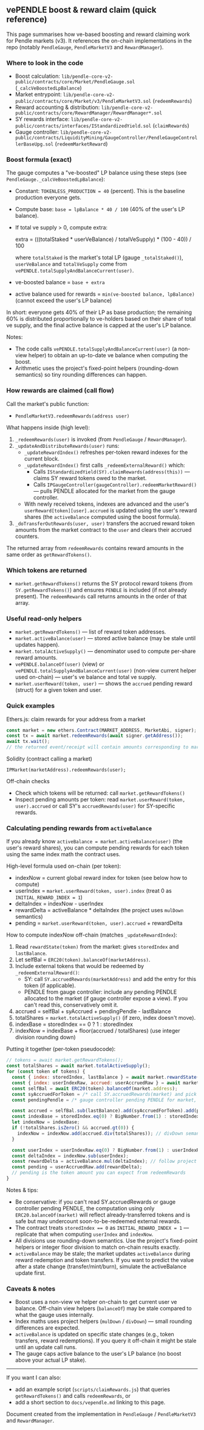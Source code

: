 ## vePENDLE boost & reward claim (quick reference)

This page summarises how ve-based boosting and reward claiming work for Pendle markets (v3). It references the on-chain implementations in the repo (notably `PendleGauge`, `PendleMarketV3` and `RewardManager`).

### Where to look in the code
- Boost calculation: `lib/pendle-core-v2-public/contracts/core/Market/PendleGauge.sol` (`_calcVeBoostedLpBalance`)
- Market entrypoint: `lib/pendle-core-v2-public/contracts/core/Market/v3/PendleMarketV3.sol` (`redeemRewards`)
- Reward accounting & distribution: `lib/pendle-core-v2-public/contracts/core/RewardManager/RewardManager*.sol`
- SY rewards interface: `lib/pendle-core-v2-public/contracts/interfaces/IStandardizedYield.sol` (`claimRewards`)
- Gauge controller: `lib/pendle-core-v2-public/contracts/LiquidityMining/GaugeController/PendleGaugeControllerBaseUpg.sol` (`redeemMarketReward`)

### Boost formula (exact)
The gauge computes a "ve-boosted" LP balance using these steps (see `PendleGauge._calcVeBoostedLpBalance`):

- Constant: `TOKENLESS_PRODUCTION = 40` (percent). This is the baseline production everyone gets.
- Compute base: `base = lpBalance * 40 / 100` (40% of the user's LP balance).
- If total ve supply > 0, compute extra:

  extra = (((totalStaked * userVeBalance) / totalVeSupply) * (100 - 40)) / 100

  where `totalStaked` is the market's total LP (gauge `_totalStaked()`), `userVeBalance` and `totalVeSupply` come from `vePENDLE.totalSupplyAndBalanceCurrent(user)`.

- ve-boosted balance = `base + extra`
- active balance used for rewards = `min(ve-boosted balance, lpBalance)` (cannot exceed the user's LP balance)

In short: everyone gets 40% of their LP as base production; the remaining 60% is distributed proportionally to ve-holders based on their share of total ve supply, and the final active balance is capped at the user's LP balance.

Notes:
- The code calls `vePENDLE.totalSupplyAndBalanceCurrent(user)` (a non-view helper) to obtain an up-to-date ve balance when computing the boost.
- Arithmetic uses the project's fixed-point helpers (rounding-down semantics) so tiny rounding differences can happen.

### How rewards are claimed (call flow)
Call the market's public function:

- `PendleMarketV3.redeemRewards(address user)`

What happens inside (high level):

1. `_redeemRewards(user)` is invoked (from `PendleGauge` / `RewardManager`).
2. `_updateAndDistributeRewards(user)` runs:
   - `_updateRewardIndex()` refreshes per-token reward indexes for the current block.
   - `_updateRewardIndex()` first calls `_redeemExternalReward()` which:
       - Calls `IStandardizedYield(SY).claimRewards(address(this))` — claims SY reward tokens owed to the market.
       - Calls `IPGaugeController(gaugeController).redeemMarketReward()` — pulls PENDLE allocated for the market from the gauge controller.
   - With newly received tokens, indexes are advanced and the user's `userReward[token][user].accrued` is updated using the user's reward shares (the `activeBalance` computed using the boost formula).
3. `_doTransferOutRewards(user, user)` transfers the accrued reward token amounts from the market contract to the `user` and clears their accrued counters.

The returned array from `redeemRewards` contains reward amounts in the same order as `getRewardTokens()`.

### Which tokens are returned
- `market.getRewardTokens()` returns the SY protocol reward tokens (from `SY.getRewardTokens()`) and ensures `PENDLE` is included (if not already present). The `redeemRewards` call returns amounts in the order of that array.

### Useful read-only helpers
- `market.getRewardTokens()` — list of reward token addresses.
- `market.activeBalance(user)` — stored active balance (may be stale until updates happen).
- `market.totalActiveSupply()` — denominator used to compute per-share reward amounts.
- `vePENDLE.balanceOf(user)` (view) or `vePENDLE.totalSupplyAndBalanceCurrent(user)` (non-view current helper used on-chain) — user's ve balance and total ve supply.
- `market.userReward(token, user)` — shows the `accrued` pending reward (struct) for a given token and user.

### Quick examples

Ethers.js: claim rewards for your address from a market

```js
const market = new ethers.Contract(MARKET_ADDRESS, MarketAbi, signer);
const tx = await market.redeemRewards(await signer.getAddress());
await tx.wait();
// the returned event/receipt will contain amounts corresponding to market.getRewardTokens()
```

Solidity (contract calling a market)

```solidity
IPMarket(marketAddress).redeemRewards(user);
```

Off-chain checks
- Check which tokens will be returned: call `market.getRewardTokens()`
- Inspect pending amounts per token: read `market.userReward(token, user).accrued` or call SY's `accruedRewards(user)` for SY-specific rewards.

### Calculating pending rewards from `activeBalance`

If you already know `activeBalance = market.activeBalance(user)` (the user's reward shares), you can compute pending rewards for each token using the same index math the contract uses.

High-level formula used on-chain (per token):

- indexNow = current global reward index for token (see below how to compute)
- userIndex = `market.userReward(token, user).index` (treat 0 as `INITIAL_REWARD_INDEX = 1`)
- deltaIndex = indexNow - userIndex
- rewardDelta = activeBalance * deltaIndex  (the project uses `mulDown` semantics)
- pending = `market.userReward(token, user).accrued` + rewardDelta

How to compute indexNow off-chain (matches `_updateRewardIndex`):

1. Read `rewardState(token)` from the market: gives `storedIndex` and `lastBalance`.
2. Let selfBal = `ERC20(token).balanceOf(marketAddress)`.
3. Include external tokens that would be redeemed by `_redeemExternalReward()`:
   - SY: call `SY.accruedRewards(marketAddress)` and add the entry for this token (if applicable).
   - PENDLE from gauge controller: include any pending PENDLE allocated to the market (if gauge controller expose a view). If you can't read this, conservatively omit it.
4. accrued = selfBal + syAccrued + pendingPendle - lastBalance
5. totalShares = `market.totalActiveSupply()` (if zero, index doesn't move).
6. indexBase = storedIndex == 0 ? 1 : storedIndex
7. indexNow = indexBase + floor(accrued / totalShares)  (use integer division rounding down)

Putting it together (per-token pseudocode):

```js
// tokens = await market.getRewardTokens();
const totalShares = await market.totalActiveSupply();
for (const token of tokens) {
  const { index: storedIndex, lastBalance } = await market.rewardState(token);
  const { index: userIndexRaw, accrued: userAccruedRaw } = await market.userReward(token, user);
  const selfBal = await ERC20(token).balanceOf(market.address);
  const syAccruedForToken = /* call SY.accruedRewards(market) and pick token slot if applicable */ 0;
  const pendingPendle = /* gauge controller pending PENDLE for market, if available */ 0;

  const accrued = selfBal.sub(lastBalance).add(syAccruedForToken).add(pendingPendle);
  const indexBase = storedIndex.eq(0) ? BigNumber.from(1) : storedIndex;
  let indexNow = indexBase;
  if (!totalShares.isZero() && accrued.gt(0)) {
    indexNow = indexNow.add(accrued.div(totalShares)); // divDown semantics
  }

  const userIndex = userIndexRaw.eq(0) ? BigNumber.from(1) : userIndexRaw;
  const deltaIndex = indexNow.sub(userIndex);
  const rewardDelta = activeBalance.mul(deltaIndex); // follow project's mulDown / fixed-point helpers
  const pending = userAccruedRaw.add(rewardDelta);
  // pending is the token amount you can expect from redeemRewards
}
```

Notes & tips:
- Be conservative: if you can't read SY.accruedRewards or gauge controller pending PENDLE, the computation using only `ERC20.balanceOf(market)` will reflect already-transferred tokens and is safe but may undercount soon-to-be-redeemed external rewards.
- The contract treats `storedIndex == 0` as `INITIAL_REWARD_INDEX = 1` — replicate that when computing `userIndex` and `indexNow`.
- All divisions use rounding-down semantics. Use the project's fixed-point helpers or integer floor division to match on-chain results exactly.
- `activeBalance` may be stale; the market updates `activeBalance` during reward redemption and token transfers. If you want to predict the value after a state change (transfer/mint/burn), simulate the activeBalance update first.

### Caveats & notes
- Boost uses a non-view ve helper on-chain to get current user ve balance. Off-chain view helpers (`balanceOf`) may be stale compared to what the gauge uses internally.
- Index maths uses project helpers (`mulDown` / `divDown`) — small rounding differences are expected.
- `activeBalance` is updated on specific state changes (e.g., token transfers, reward redemptions). If you query it off-chain it might be stale until an update call runs.
- The gauge caps active balance to the user's LP balance (no boost above your actual LP stake).

---

If you want I can also:
- add an example script (`scripts/claimRewards.js`) that queries `getRewardTokens()` and calls `redeemRewards`, or
- add a short section to `docs/vependle.md` linking to this page.

Document created from the implementation in `PendleGauge` / `PendleMarketV3` and `RewardManager`.
